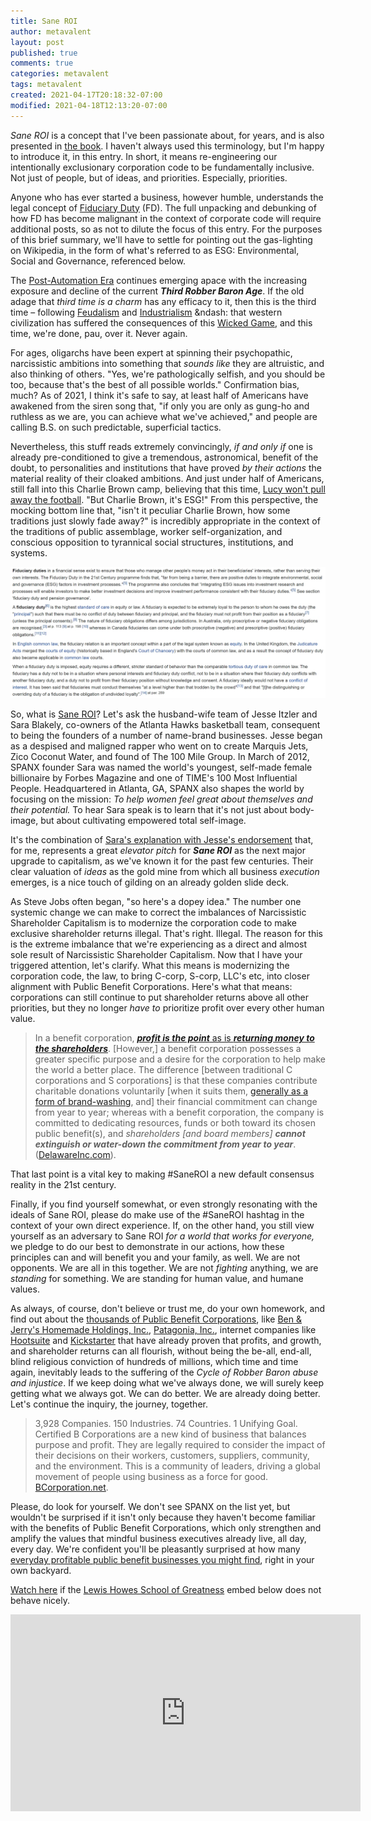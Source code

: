 ```yaml
---
title: Sane ROI
author: metavalent
layout: post
published: true
comments: true
categories: metavalent
tags: metavalent
created: 2021-04-17T20:18:32-07:00
modified: 2021-04-18T12:13:20-07:00
---
```


_Sane ROI_ is a concept that I've been passionate about, for years, and is also presented in [the book](https://amzn.to/2URmAjL). I haven't always used this terminology, but I'm happy to introduce it, in this entry. In short, it means re-engineering our intentionally exclusionary corporation code to be fundamentally inclusive. Not just of people, but of ideas, and priorities. Especially, priorities.

Anyone who has ever started a business, however humble, understands the legal concept of [Fiduciary Duty](https://en.wikipedia.org/wiki/Fiduciary) (FD). The full unpacking and debunking of how FD has become malignant in the context of corporate code will require additional posts, so as not to dilute the focus of this entry. For the purposes of this brief summary, we'll have to settle for pointing out the gas-lighting on Wikipedia, in the form of what's referred to as ESG: Environmental, Social and Governance, referenced below.

The [Post-Automation Era](https://amzn.to/2URmAjL) continues emerging apace with the increasing exposure and decline of the current ___Third Robber Baron Age___. If the old adage that _third time is a charm_ has any efficacy to it, then this is the third time &ndash; following [Feudalism](https://en.wikipedia.org/wiki/Robber_baron_(feudalism)) and [Industrialism](https://en.wikipedia.org/wiki/Robber_baron_(industrialist)) &ndash: that western civilization has suffered the consequences of this [Wicked Game](https://youtu.be/4vKsSGyQf-M), and this time, we're done, pau, over it. Never again. 

For ages, oligarchs have been expert at spinning their psychopathic, narcissistic ambitions into something that _sounds like_ they are altruistic, and also thinking of others. "Yes, we're pathologically selfish, and you should be too, because that's the best of all possible worlds." Confirmation bias, much? As of 2021, I think it's safe to say, at least half of Americans have awakened from the siren song that, "if only you are only as gung-ho and ruthless as we are, you can achieve what we've achieved," and people are calling B.S. on such predictable, superficial tactics. 

Nevertheless, this stuff reads extremely convincingly, _if and only if_ one is already pre-conditioned to give a tremendous, astronomical, benefit of the doubt, to personalities and institutions that have proved _by their actions_ the material reality of their cloaked ambitions. And just under half of Americans, still fall into this Charlie Brown camp, believing that this time, [Lucy won't pull away the football](https://youtu.be/MmFfTJlIvhQ). "But Charlie Brown, it's ESG!" From this perspective, the mocking bottom line that, "isn't it peculiar Charlie Brown, how some traditions just slowly fade away?" is incredibly appropriate in the context of the traditions of public assemblage, worker self-organization, and conscious opposition to tyrannical social structures, institutions, and systems.

[![](/assets/images/fiduciary.duty.jpg)](https://en.wikipedia.org/wiki/Fiduciary)

So, what is [Sane ROI](https://youtu.be/BGyExLRxPZo?t=1h02m01s)? Let's ask the husband-wife team of Jesse Itzler and Sara Blakely, co-owners of the Atlanta Hawks basketball team, consequent to being the founders of a number of name-brand businesses. Jesse began as a despised and maligned rapper who went on to create Marquis Jets, Zico Coconut Water, and found of The 100 Mile Group. In March of 2012, SPANX founder Sara was named the world's youngest, self-made female billionaire by Forbes Magazine and one of TIME's 100 Most Influential People. Headquartered in Atlanta, GA, SPANX also shapes the world by focusing on the mission: _To help women feel great about themselves and their potential._ To hear Sara speak is to learn that it's not just about body-image, but about cultivating empowered total self-image.

It's the combination of [Sara's explanation with Jesse's endorsement](https://youtu.be/BGyExLRxPZo?t=1h02m01s) that, for me, represents a great _elevator pitch_ for ___Sane ROI___ as the next major upgrade to capitalism, as we've known it for the past few centuries. Their clear valuation of _ideas_ as the gold mine from which all business _execution_ emerges, is a nice touch of gilding on an already golden slide deck.

As Steve Jobs often began, "so here's a dopey idea." The number one systemic change we can make to correct the imbalances of Narcissistic Shareholder Capitalism is to modernize the corporation code to make exclusive shareholder returns illegal. That's right. Illegal. The reason for this is the extreme imbalance that we're experiencing as a direct and almost sole result of Narcissistic Shareholder Capitalism. Now that I have your triggered attention, let's clarify. What this means is modernizing the corporation code, the law, to bring C-corp, S-corp, LLC's etc, into closer alignment with Public Benefit Corporations. Here's what that means: corporations can still continue to put shareholder returns above all other priorities, but they no longer _have to_ prioritize profit over every other human value.

> In a benefit corporation, [___profit is the point___ as is ___returning money to the shareholders___](https://www.delawareinc.com/blog/non-profit-corporation-vs-public-benefit-corporation/).
> [However,] a benefit corporation possesses a greater specific purpose and a desire for the corporation to help make the world a better place.
> The difference [between traditional C corporations and S corporations] is that these companies contribute charitable donations voluntarily [when it suits them, [generally as a form of brand-washing](https://www.saveuighur.org/83-companies-linked-to-uighur-forced-labor/), and] their financial commitment can change from year to year; whereas with a benefit corporation, the company is committed to dedicating resources, funds or both toward its chosen public benefit(s), and _shareholders [and board members]_ ___cannot extinguish or water-down the commitment from year to year___. ([DelawareInc.com](https://www.delawareinc.com/blog/non-profit-corporation-vs-public-benefit-corporation/)).

That last point is a vital key to making #SaneROI a new default consensus reality in the 21st century.

Finally, if you find yourself somewhat, or even strongly resonating with the ideals of Sane ROI, please do make use of the #SaneROI hashtag in the context of your own direct experience. If, on the other hand, you still view yourself as an adversary to Sane ROI _for a world that works for everyone,_ we pledge to do our best to demonstrate in our actions, how these principles can and will benefit you and your family, as well. We are not opponents. We are all in this together. We are not _fighting_ anything, we are _standing_ for something. We are standing for human value, and humane values.

As always, of course, don't believe or trust me, do your own homework, and find out about the [thousands of Public Benefit Corporations](https://en.wikipedia.org/wiki/List_of_Benefit_corporations), like [Ben & Jerry's Homemade Holdings, Inc.](https://en.wikipedia.org/wiki/Ben_%26_Jerry%27s), [Patagonia, Inc.](https://en.wikipedia.org/wiki/Patagonia,_Inc.), internet companies like [Hootsuite](https://en.wikipedia.org/wiki/Hootsuite) and [Kickstarter](https://en.wikipedia.org/wiki/Kickstarter) that have already proven that profits, and growth, and shareholder returns can all flourish, without being the be-all, end-all, blind religious conviction of hundreds of millions, which time and time again, inevitably leads to the suffering of the _Cycle of Robber Baron abuse and injustice_. If we keep doing what we've always done, we will surely keep getting what we always got. We can do better. We are already doing better. Let's continue the inquiry, the journey, together.

> 3,928 Companies. 150 Industries. 74 Countries. 1 Unifying Goal.
> Certified B Corporations are a new kind of business that balances purpose and profit. They are legally required to consider the impact of their decisions on their workers, customers, suppliers, community, and the environment. This is a community of leaders, driving a global movement of people using business as a force for good. [BCorporation.net](https://bcorporation.net/).

Please, do look for yourself. We don't see SPANX on the list yet, but wouldn't be surprised if it isn't only because they haven't become familiar with the benefits of Public Benefit Corporations, which only strengthen and amplify the values that mindful business executives already live, all day, every day. We're confident you'll be pleasantly surprised at how many [everyday profitable public benefit businesses you might find](https://benefitcorp.net/businesses/find-a-benefit-corp), right in your own backyard.

[Watch here](https://youtu.be/BGyExLRxPZo) if the [Lewis Howes School of Greatness](https://www.youtube.com/user/lewishowes) embed below does not behave nicely. 

<div class="embed-container"><iframe width="560" height="315" src="https://www.youtube.com/embed/BGyExLRxPZo" title="YouTube video player" frameborder="0" allow="accelerometer; autoplay; clipboard-write; encrypted-media; gyroscope; picture-in-picture" allowfullscreen></iframe></div>

